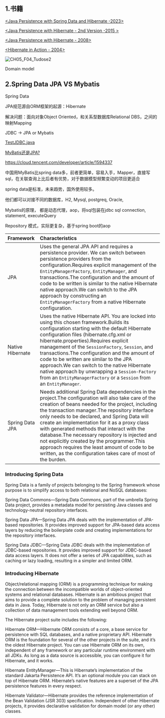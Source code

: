 ## 1.书籍

[<Java Persistence with Spring Data and Hibernate -2023>](https://www.manning.com/books/java-persistence-with-spring-data-and-hibernate)

[<Java Persistence with Hibernate - 2nd Version -2015 >](https://www.manning.com/books/java-persistence-with-hibernate-second-edition )

[<Java Persistence with Hibernate - 2008>]( https://www.manning.com/books/java-persistence-with-hibernate) 

[<Hibernate in Action - 2004> ](https://www.manning.com/books/hibernate-in-action)





![CH05_F04_Tudose2](C:\Users\donal\Downloads\CH05_F04_Tudose2.png)

Domain model



## 2.Spring Data JPA VS Mybatis

Spring Data

JPA规范源自ORM框架的起源：Hibernate

解决问题：面向对象Object Oriented，和关系型数据库Relational DBS，之间的映射Mapping



JDBC  ->  JPA or Mybatis

 [TestJDBC.java](../计算机技术资料/3.0语言：Java/java/SSh书的代码/第五章/TestJDBC.java) 

[MyBatis还是JPA?](https://juejin.cn/post/6880696204297142280)

https://cloud.tencent.com/developer/article/1594337

中国用MyBatis比spring data多，前者更简单，容易入手，Mapper，直接写sql，在关联查询上比后者有优势，对于数据模型频繁变动的项目更适合

spring data是标准，未来趋势，国外使用较多。

他们都可以对接不同的数据库，H2,  Mysql, postgreq,  Oracle, 

Mybatis的原理， 都是动态代理，aop，将sql包装在jdbc sql connection, statement, executeQuery

Repository  模式，实际更复杂，基于spring boot的aop



| Framework        | Characteristics                                              |
| :--------------- | :----------------------------------------------------------- |
| JPA              | Uses the general JPA API and requires a persistence provider. We can switch between persistence providers from the configuration.Requires explicit management of the `EntityManagerFactory`, `EntityManager`, and transactions.The configuration and the amount of code to be written is similar to the native Hibernate native approach.We can switch to the JPA approach by constructing an `EntityManagerFactory` from a native Hibernate configuration. |
| Native Hibernate | Uses the native Hibernate API. You are locked into using this chosen framework.Builds its configuration starting with the default Hibernate configuration files (hibernate.cfg.xml or hibernate.properties).Requires explicit management of the `SessionFactory`, `Session`, and transactions.The configuration and the amount of code to be written are similar to the JPA approach.We can switch to the native Hibernate native approach by unwrapping a `Session-Factory` from an `EntityManagerFactory` or a `Session` from an `EntityManager`. |
| Spring Data JPA  | Needs additional Spring Data dependencies in the project.The configuration will also take care of the creation of beans needed for the project, including the transaction manager.The repository interface only needs to be declared, and Spring Data will create an implementation for it as a proxy class with generated methods that interact with the database.The necessary repository is injected and not explicitly created by the programmer.This approach requires the least amount of code to be written, as the configuration takes care of most of the burden. |



### Introducing Spring Data

Spring Data is a family of projects belonging to the Spring framework whose purpose is to simplify access to both relational and NoSQL databases:

Spring Data Commons—Spring Data Commons, part of the umbrella Spring Data project, provides a metadata model for persisting Java classes and technology-neutral repository interfaces.

Spring Data JPA—Spring Data JPA deals with the implementation of JPA-based repositories. It provides improved support for JPA-based data access layers by reducing the boilerplate code and creating implementations for the repository interfaces.

Spring Data JDBC—Spring Data JDBC deals with the implementation of JDBC-based repositories. It provides improved support for JDBC-based data access layers. It does not offer a series of JPA capabilities, such as caching or lazy loading, resulting in a simpler and limited ORM.



### Introducing Hibernate
Object/relational mapping (ORM) is a programming technique for making the connection between the incompatible worlds of object-oriented systems and relational databases. Hibernate is an ambitious project that aims to provide a complete solution to the problem of managing persistent data in Java. Today, Hibernate is not only an ORM service but also a collection of data management tools extending well beyond ORM.

The Hibernate project suite includes the following:

Hibernate ORM—Hibernate ORM consists of a core, a base service for persistence with SQL databases, and a native proprietary API. Hibernate ORM is the foundation for several of the other projects in the suite, and it’s the oldest Hibernate project. You can use Hibernate ORM on its own, independent of any framework or any particular runtime environment with all JDKs. As long as a data source is accessible, you can configure it for Hibernate, and it works.

Hibernate EntityManager—This is Hibernate’s implementation of the standard Jakarta Persistence API. It’s an optional module you can stack on top of Hibernate ORM. Hibernate’s native features are a superset of the JPA persistence features in every respect.

Hibernate Validator—Hibernate provides the reference implementation of the Bean Validation (JSR 303) specification. Independent of other Hibernate projects, it provides declarative validation for domain model (or any other) classes.